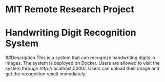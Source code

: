 # MIT Remote Research Project 
Handwriting Digit Recognition System
===

##Description
This is a system that can recognize handwriting digits in images. The system is deployed on Docker. Users are allowed to visit the system through:http://localhost:5000/. Users can upload their image and get the recognition result immediately.


